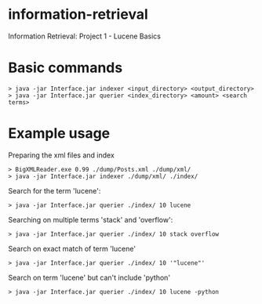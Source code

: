 # information-retrieval
Information Retrieval: Project 1 - Lucene Basics

# Basic commands
```
> java -jar Interface.jar indexer <input_directory> <output_directory>
> java -jar Interface.jar querier <index_directory> <amount> <search terms>
```

# Example usage
Preparing the xml files and index
```
> BigXMLReader.exe 0.99 ./dump/Posts.xml ./dump/xml/
> java -jar Interface.jar indexer ./dump/xml/ ./index/
```

Search for the term 'lucene':
```
> java -jar Interface.jar querier ./index/ 10 lucene
```
Searching on multiple terms 'stack' and 'overflow':
```
> java -jar Interface.jar querier ./index/ 10 stack overflow
```
Search on exact match of term 'lucene'
```
> java -jar Interface.jar querier ./index/ 10 '"lucene"'
```
Search on term 'lucene' but can't include 'python'
```
> java -jar Interface.jar querier ./index/ 10 lucene -python
```
